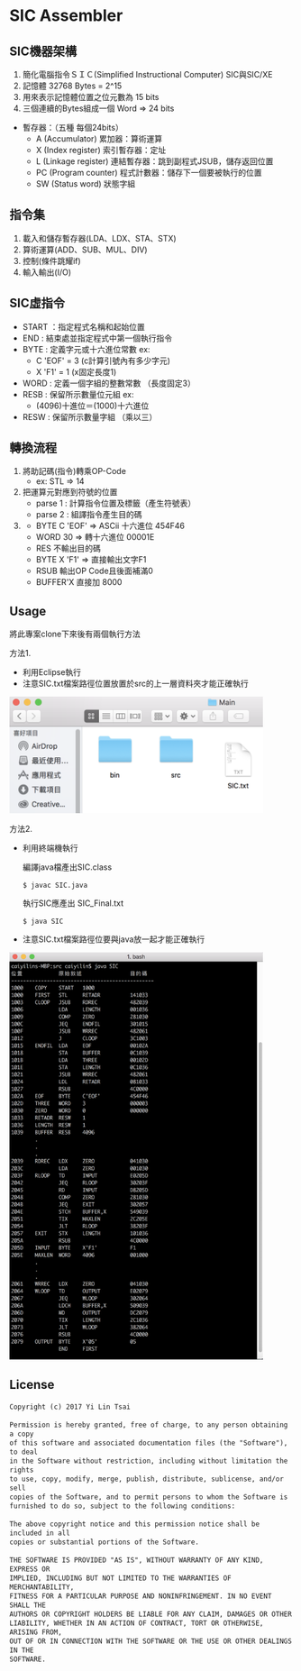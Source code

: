 # SIC Assembler

## SIC機器架構
1. 簡化電腦指令ＳＩＣ(Simplified Instructional Computer) SIC與SIC/XE
2. 記憶體 32768 Bytes = 2^15
3. 用來表示記憶體位置之位元數為 15 bits
4. 三個連續的Bytes組成一個 Word => 24 bits
- 暫存器：（五種 每個24bits）
  - A (Accumulator) 累加器：算術運算
  - X (Index register) 索引暫存器：定址
  - L (Linkage register) 連結暫存器：跳到副程式JSUB，儲存返回位置
  - PC (Program counter) 程式計數器：儲存下一個要被執行的位置
  - SW (Status word) 狀態字組 

## 指令集
1. 載入和儲存暫存器(LDA、LDX、STA、STX)
2. 算術運算(ADD、SUB、MUL、DIV)
3. 控制(條件跳耀if)
4. 輸入輸出(I/O)

## SIC虛指令
 - START ：指定程式名稱和起始位置
 - END : 結束處並指定程式中第一個執行指令
 - BYTE : 定義字元或十六進位常數 ex: 
    - C 'EOF' = 3 (c計算引號內有多少字元)
    - X 'F1' = 1  (x固定長度1)
 - WORD : 定義一個字組的整數常數 （長度固定3）
 - RESB : 保留所示數量位元組 ex:
    - (4096)十進位＝(1000)十六進位
 - RESW : 保留所示數量字組 （乘以三）

## 轉換流程
1. 將助記碼(指令)轉乘OP-Code
    - ex: STL => 14
2. 把運算元對應到符號的位置
    - parse 1 : 計算指令位置及標籤（產生符號表）
    - parse 2 : 組譯指令產生目的碼
3. 
    - BYTE C 'EOF' => ASCii 十六進位 454F46
    - WORD 30 => 轉十六進位 00001E
    - RES 不輸出目的碼
    - BYTE X 'F1' => 直接輸出文字F1
    - RSUB 輸出OP Code且後面補滿0
    - BUFFER'X 直接加 8000

## Usage
將此專案clone下來後有兩個執行方法

方法1.
-  利用Eclipse執行
- 注意SIC.txt檔案路徑位置放置於src的上一層資料夾才能正確執行

<img src="Screenshot/pic1.png" width="450">

方法2.
- 利用終端機執行

    編譯java檔產出SIC.class
  ```
  $ javac SIC.java 
  ```
    執行SIC應產出 SIC_Final.txt

  ```
  $ java SIC
  ```

- 注意SIC.txt檔案路徑位要與java放一起才能正確執行

<img src="Screenshot/pic2.png" width="450">

## License
```
Copyright (c) 2017 Yi Lin Tsai 

Permission is hereby granted, free of charge, to any person obtaining a copy
of this software and associated documentation files (the "Software"), to deal
in the Software without restriction, including without limitation the rights
to use, copy, modify, merge, publish, distribute, sublicense, and/or sell
copies of the Software, and to permit persons to whom the Software is
furnished to do so, subject to the following conditions:

The above copyright notice and this permission notice shall be included in all
copies or substantial portions of the Software.

THE SOFTWARE IS PROVIDED "AS IS", WITHOUT WARRANTY OF ANY KIND, EXPRESS OR
IMPLIED, INCLUDING BUT NOT LIMITED TO THE WARRANTIES OF MERCHANTABILITY,
FITNESS FOR A PARTICULAR PURPOSE AND NONINFRINGEMENT. IN NO EVENT SHALL THE
AUTHORS OR COPYRIGHT HOLDERS BE LIABLE FOR ANY CLAIM, DAMAGES OR OTHER
LIABILITY, WHETHER IN AN ACTION OF CONTRACT, TORT OR OTHERWISE, ARISING FROM,
OUT OF OR IN CONNECTION WITH THE SOFTWARE OR THE USE OR OTHER DEALINGS IN THE
SOFTWARE.
```
